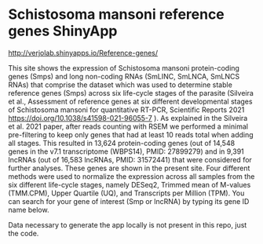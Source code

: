 # Schistosoma mansoni reference genes ShinyApp

http://verjolab.shinyapps.io/Reference-genes/

This site shows the expression of Schistosoma mansoni protein-coding genes (Smps) and long non-coding RNAs (SmLINC, SmLNCA, SmLNCS RNAs) that comprise the dataset which was used to determine stable reference genes (Smps) across six life-cycle stages of the parasite (Silveira et al., Assessment of reference genes at six different developmental stages of Schistosoma mansoni for quantitative RT-PCR, Scientific Reports 2021 https://doi.org/10.1038/s41598-021-96055-7 ).
As explained in the Silveira et al. 2021 paper, after reads counting with RSEM we performed a minimal pre-filtering to keep only genes that had at least 10 reads total when adding all stages. This resulted in 13,624 protein-coding genes (out of 14,548 genes in the v7.1 transcriptome (WBPS14), PMID: 27899279) and in 9,391 lncRNAs (out of 16,583 lncRNAs, PMID: 31572441) that were considered for further analyses. These genes are shown in the present site. Four different methods were used to normalize the expression across all samples from the six different life-cycle stages, namely DESeq2, Trimmed mean of M-values (TMM.CPM), Upper Quartile (UQ), and Transcripts per Million (TPM).
You can search for your gene of interest (Smp or lncRNA) by typing its gene ID name below.

Data necessary to generate the app locally is not present in this repo, just the code.

